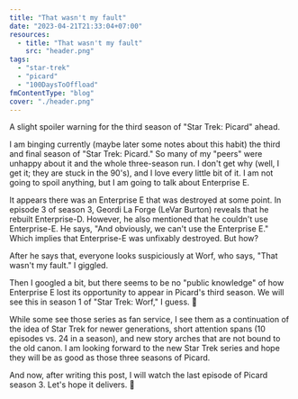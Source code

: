 ```yaml
---
title: "That wasn't my fault"
date: "2023-04-21T21:33:04+07:00"
resources:
  - title: "That wasn't my fault"
    src: "header.png"
tags:
  - "star-trek"
  - "picard"
  - "100DaysToOffload"
fmContentType: "blog"
cover: "./header.png"
---
```


A slight spoiler warning for the third season of "Star Trek: Picard" ahead.

I am binging currently (maybe later some notes about this habit) the third and final season of "Star Trek: Picard." So many of my "peers" were unhappy about it and the whole three-season run. I don't get why (well, I get it; they are stuck in the 90's), and I love every little bit of it. I am not going to spoil anything, but I am going to talk about Enterprise E.

It appears there was an Enterprise E that was destroyed at some point. In episode 3 of season 3, Geordi La Forge (LeVar Burton) reveals that he rebuilt Enterprise-D. However, he also mentioned that he couldn't use Enterprise-E. He says, "And obviously, we can't use the Enterprise E." Which implies that Enterprise-E was unfixably destroyed. But how?

After he says that, everyone looks suspiciously at Worf, who says, "That wasn't my fault." I giggled.

Then I googled a bit, but there seems to be no "public knowledge" of how Enterprise E lost its opportunity to appear in Picard's third season. We will see this in season 1 of "Star Trek: Worf," I guess. 🤣

While some see those series as fan service, I see them as a continuation of the idea of Star Trek for newer generations, short attention spans (10 episodes vs. 24 in a season), and new story arches that are not bound to the old canon. I am looking forward to the new Star Trek series and hope they will be as good as those three seasons of Picard.

And now, after writing this post, I will watch the last episode of Picard season 3. Let's hope it delivers. 🖖

